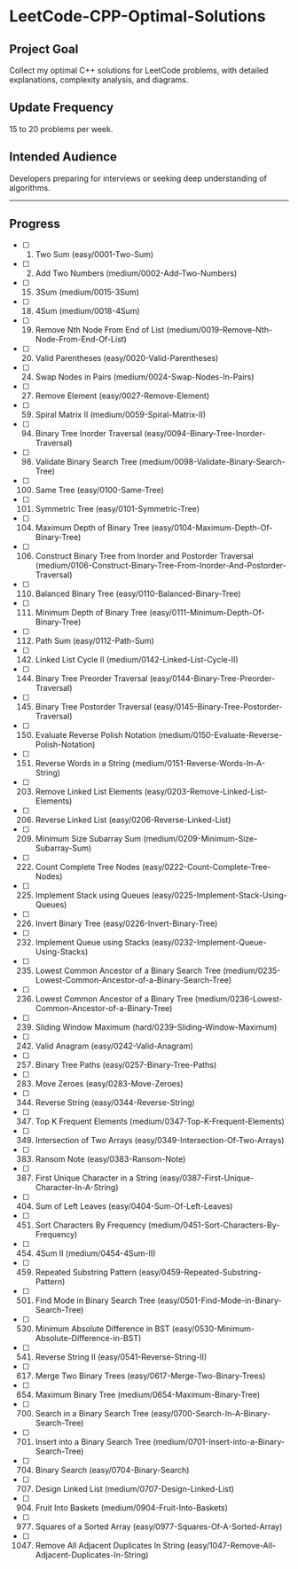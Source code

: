 # LeetCode-CPP-Optimal-Solutions

## Project Goal
Collect my optimal C++ solutions for LeetCode problems, with detailed explanations, complexity analysis, and diagrams.

## Update Frequency
15 to 20 problems per week.

## Intended Audience
Developers preparing for interviews or seeking deep understanding of algorithms.

---

## Progress

- [ ] 0001. Two Sum (easy/0001-Two-Sum)
- [ ] 0002. Add Two Numbers (medium/0002-Add-Two-Numbers)
- [ ] 0015. 3Sum (medium/0015-3Sum)
- [ ] 0018. 4Sum (medium/0018-4Sum)
- [ ] 0019. Remove Nth Node From End of List (medium/0019-Remove-Nth-Node-From-End-Of-List)
- [ ] 0020. Valid Parentheses (easy/0020-Valid-Parentheses)
- [ ] 0024. Swap Nodes in Pairs (medium/0024-Swap-Nodes-In-Pairs)
- [ ] 0027. Remove Element (easy/0027-Remove-Element)

- [ ] 0059. Spiral Matrix II (medium/0059-Spiral-Matrix-II)
- [ ] 0094. Binary Tree Inorder Traversal (easy/0094-Binary-Tree-Inorder-Traversal)
- [ ] 0098. Validate Binary Search Tree (medium/0098-Validate-Binary-Search-Tree)


- [ ] 0100. Same Tree (easy/0100-Same-Tree)
- [ ] 0101. Symmetric Tree (easy/0101-Symmetric-Tree)
- [ ] 0104. Maximum Depth of Binary Tree (easy/0104-Maximum-Depth-Of-Binary-Tree)
- [ ] 0106. Construct Binary Tree from Inorder and Postorder Traversal (medium/0106-Construct-Binary-Tree-From-Inorder-And-Postorder-Traversal)
- [ ] 0110. Balanced Binary Tree (easy/0110-Balanced-Binary-Tree)
- [ ] 0111. Minimum Depth of Binary Tree (easy/0111-Minimum-Depth-Of-Binary-Tree)
- [ ] 0112. Path Sum (easy/0112-Path-Sum)
- [ ] 0142. Linked List Cycle II (medium/0142-Linked-List-Cycle-II)
- [ ] 0144. Binary Tree Preorder Traversal (easy/0144-Binary-Tree-Preorder-Traversal)
- [ ] 0145. Binary Tree Postorder Traversal (easy/0145-Binary-Tree-Postorder-Traversal)

- [ ] 0150. Evaluate Reverse Polish Notation (medium/0150-Evaluate-Reverse-Polish-Notation)
- [ ] 0151. Reverse Words in a String (medium/0151-Reverse-Words-In-A-String)


- [ ] 0203. Remove Linked List Elements (easy/0203-Remove-Linked-List-Elements)
- [ ] 0206. Reverse Linked List (easy/0206-Reverse-Linked-List)
- [ ] 0209. Minimum Size Subarray Sum (medium/0209-Minimum-Size-Subarray-Sum)
- [ ] 0222. Count Complete Tree Nodes (easy/0222-Count-Complete-Tree-Nodes)
- [ ] 0225. Implement Stack using Queues (easy/0225-Implement-Stack-Using-Queues)
- [ ] 0226. Invert Binary Tree (easy/0226-Invert-Binary-Tree)
- [ ] 0232. Implement Queue using Stacks (easy/0232-Implement-Queue-Using-Stacks)
- [ ] 0235. Lowest Common Ancestor of a Binary Search Tree (medium/0235-Lowest-Common-Ancestor-of-a-Binary-Search-Tree)
- [ ] 0236. Lowest Common Ancestor of a Binary Tree (medium/0236-Lowest-Common-Ancestor-of-a-Binary-Tree)
- [ ] 0239. Sliding Window Maximum (hard/0239-Sliding-Window-Maximum)
- [ ] 0242. Valid Anagram (easy/0242-Valid-Anagram)

- [ ] 0257. Binary Tree Paths (easy/0257-Binary-Tree-Paths)
- [ ] 0283. Move Zeroes (easy/0283-Move-Zeroes)


- [ ] 0344. Reverse String (easy/0344-Reverse-String)
- [ ] 0347. Top K Frequent Elements (medium/0347-Top-K-Frequent-Elements)
- [ ] 0349. Intersection of Two Arrays (easy/0349-Intersection-Of-Two-Arrays)

- [ ] 0383. Ransom Note (easy/0383-Ransom-Note)
- [ ] 0387. First Unique Character in a String (easy/0387-First-Unique-Character-In-A-String)


- [ ] 0404. Sum of Left Leaves (easy/0404-Sum-Of-Left-Leaves)

- [ ] 0451. Sort Characters By Frequency (medium/0451-Sort-Characters-By-Frequency)
- [ ] 0454. 4Sum II (medium/0454-4Sum-II)
- [ ] 0459. Repeated Substring Pattern (easy/0459-Repeated-Substring-Pattern)


- [ ] 0501. Find Mode in Binary Search Tree (easy/0501-Find-Mode-in-Binary-Search-Tree)
- [ ] 0530. Minimum Absolute Difference in BST (easy/0530-Minimum-Absolute-Difference-in-BST)
- [ ] 0541. Reverse String II (easy/0541-Reverse-String-II)


- [ ] 0617. Merge Two Binary Trees (easy/0617-Merge-Two-Binary-Trees)

- [ ] 0654. Maximum Binary Tree (medium/0654-Maximum-Binary-Tree)


- [ ] 0700. Search in a Binary Search Tree (easy/0700-Search-In-A-Binary-Search-Tree)
- [ ] 0701. Insert into a Binary Search Tree (medium/0701-Insert-into-a-Binary-Search-Tree)
- [ ] 0704. Binary Search (easy/0704-Binary-Search)
- [ ] 0707. Design Linked List (medium/0707-Design-Linked-List)


- [ ] 0904. Fruit Into Baskets (medium/0904-Fruit-Into-Baskets)

- [ ] 0977. Squares of a Sorted Array (easy/0977-Squares-Of-A-Sorted-Array)


- [ ] 1047. Remove All Adjacent Duplicates In String (easy/1047-Remove-All-Adjacent-Duplicates-In-String)
